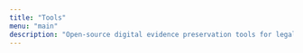 ```yaml
---
title: "Tools"
menu: "main"
description: "Open-source digital evidence preservation tools for legal professionals, archivists, and investigators. Features chain-of-custody tracking, cryptographic authentication, and seamless integration with popular platforms."
---
```

